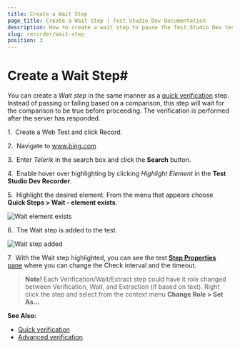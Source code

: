 ```yaml
---
title: Create a Wait Step
page_title: Create a Wait Step | Test Studio Dev Documentation
description: How to create a wait step to pause the Test Studio Dev test execution until a certain condition is met. 
slug: recorder/wait-step
position: 3
---
```

# Create a Wait Step#

You can create a _Wait step_ in the same manner as a <a href="/features/recorder/verifications/quick-verification" target="_blank">quick verification</a> step. Instead of passing or failing based on a comparison, this step will wait for the comparison to be true before proceeding. The verification is performed after the server has responded.

1.&nbsp; Create a Web Test and click Record.

2.&nbsp; Navigate to <a href="http://www.bing.com" target="_blank">www.bing.com</a>

3.&nbsp; Enter _Telerik_ in the search box and click the __Search__ button.

4.&nbsp; Enable hover over highlighting by clicking _Highlight Element_ in the __Test Studio Dev Recorder__.

5.&nbsp; Highlight the desired element. From the menu that appears choose **Quick Steps > Wait - element exists**.

![Wait element exists](images/wait-quick-steps.png)

6.&nbsp; The Wait step is added to the test.

![Wait step added](images/wait-test-step.png)

7.&nbsp; With the Wait step highlighted, you can see the test <a href="/features/test-maintenance/test-step-properties" target="_blank">**Step Properties** pane</a> where you can change the Check interval and the timeout.

> __Note!__ Each Verification/Wait/Extract step could have it role changed between Verification, Wait, and Extraction (if based on text). Right click the step and select from the context menu __Change Role > Set As...__

__See Also:__

* <a href="/features/recorder/verifications/quick-verification" target="_blank">Quick verification</a>
* <a href="/features/recorder/verifications/advanced-verification" target="_blank">Advanced verification</a>